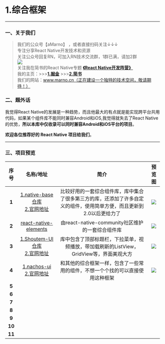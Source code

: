 # 1.综合框架
*****
### 一、关于我们
>我们的公众号【aMarno】 ，或者直接扫码关注↓↓↓
</br>专注分享React Native开发技术和资源
</br>关注公众号回复RN，可加入RN技术交流群，1群已满，请加2群
</br>![](https://github.com/MarnoDev/react-native-open-project/blob/master/res/wechatQR.jpg)
</br>关注我在简书的React Native专题 **[《React Native开发阵营》](http://www.jianshu.com/c/b4ce1d706d1f)**
</br>我的主页：>>>**[1.掘金](https://gold.xitu.io/user/56c1c513c24aa800534e85f3)** >>>**[2.简书](http://www.jianshu.com/u/174a09ba6c25)**
</br>我们的网站：www.marno.cn（正在建设一个独特的技术空间，敬请期待！）

### 二、题外话
我觉得React Native的发展是一种趋势，而且他最大的有点就是能实现跨平台共用代码，如果某个组件库不能同时兼容Android和iOS,我觉得就失去了React Native的优势，**所以本库中仅收录可以同时兼容Android和iOS平台的项目**。

**欢迎各位推荐好的 React Native 项目给我们**。
*******
### 三、项目预览
|序号|名称/地址|简介|预览图|
|:---:|:---:|:---:|:---:|
|**1**|[1.native-base仓库](https://github.com/GeekyAnts/NativeBase)</br>[2.官网地址](http://nativebase.io/docs/v2.0.0/)|比较好用的一套综合组件库，库中集合了很多第三方的库，还添加了许多自定义的组件，使用简单方便，而且更新到2.0以后更给力了|![](https://raw.githubusercontent.com/GeekyAnts/NativeBase-KitchenSink/master/screenshots/Android.gif)|
|**2**|[react-native-elements](https://github.com/react-native-community/react-native-elements)|由react-native-community社区维护的一套综合组件库|![](https://camo.githubusercontent.com/c8ed2a89d1e3f2c28dc46bc1b918b9b874ca18c3/687474703a2f2f692e696d6775722e636f6d2f555872475465472e706e67)|
|**3**|[1.Shoutem-UI仓库](https://github.com/shoutem/ui)</br>[2.官网地址](http://shoutem.github.io/docs/ui-toolkit/introduction)|库中包含了顶部标题栏，下拉菜单，视频播放，带加载刷新的ListView，GridView等，界面美观大方|![](http://shoutem.github.io/img/ui-toolkit/introduction@2x.jpg)|
|**4**|[1.nachos-ui](https://github.com/avocode/nachos-ui)</br>[2.官网地址](https://avocode.com/nachos-ui/)|和其他的综合框架一样，包含了一些常用的组件，不想一个个找的可以直接使用这种框架|![](https://camo.githubusercontent.com/a61bd9d4e91b54f46ddc88223124df0ec299f84a/68747470733a2f2f636c6475702e636f6d2f7848596b41657a4f6e492e6a7067)|
|**5**|[]()||![]()|
|**6**|[]()||![]()|
|**7**|[]()||![]()|
|**8**|[]()||![]()|
|**9**|[]()||![]()|
|**10**|[]()||![]()|
|**11**|[]()||![]()|
